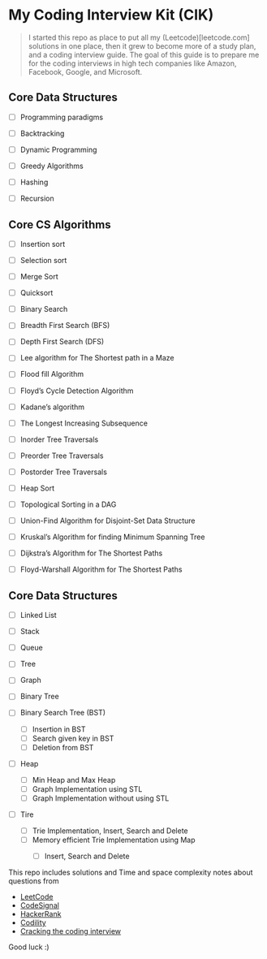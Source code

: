 # My Coding Interview Kit (CIK)


> I started this repo as place to put all my (Leetcode)[leetcode.com] solutions in one place, then it grew 
> to become more of a study plan, and a coding interview guide. 
> The goal of this guide is to prepare me for the coding interviews in high tech companies like Amazon, Facebook,
> Google, and Microsoft.
>  


## Core Data Structures 

- [ ] Programming paradigms 

- [ ] Backtracking

- [ ] Dynamic Programming

- [ ] Greedy Algorithms

- [ ] Hashing

- [ ] Recursion

## Core CS Algorithms

- [ ] Insertion sort

- [ ] Selection sort

- [ ] Merge Sort

- [ ] Quicksort

- [ ] Binary Search

- [ ] Breadth First Search (BFS)

- [ ] Depth First Search (DFS)

- [ ] Lee algorithm for The Shortest path in a Maze

- [ ] Flood fill Algorithm

- [ ] Floyd’s Cycle Detection Algorithm

- [ ] Kadane’s algorithm

- [ ] The Longest Increasing Subsequence

- [ ] Inorder Tree Traversals

- [ ] Preorder Tree Traversals

- [ ] Postorder Tree Traversals

- [ ] Heap Sort

- [ ] Topological Sorting in a DAG

- [ ] Union-Find Algorithm for Disjoint-Set Data Structure

- [ ] Kruskal’s Algorithm for finding Minimum Spanning Tree

- [ ] Dijkstra’s Algorithm for The Shortest Paths  

- [ ] Floyd-Warshall Algorithm for The Shortest Paths 


## Core Data Structures 

- [ ] Linked List 

- [ ] Stack

- [ ] Queue

- [ ] Tree

- [ ] Graph

- [ ] Binary Tree

- [ ] Binary Search Tree (BST)
    - [ ] Insertion in BST
    - [ ] Search given key in BST
    - [ ] Deletion from BST
    
- [ ] Heap
    - [ ] Min Heap and Max Heap
    - [ ] Graph Implementation using STL
    - [ ] Graph Implementation without using STL
    
- [ ] Tire
    - [ ] Trie Implementation, Insert, Search and Delete
    - [ ] Memory efficient Trie Implementation using Map 
        - [ ] Insert, Search and Delete


This repo includes solutions and Time and space complexity notes about questions from 

- [LeetCode](leetcode.com/)
- [CodeSignal](https://app.codesignal.com/)
- [HackerRank](https://www.hackerrank.com)
- [Codility](https://codility.com/)
- [Cracking the coding interview](http://www.crackingthecodinginterview.com/)


Good luck :)
